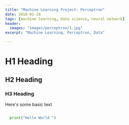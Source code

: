 ```yaml
---
title: "Machine Learning Project: Perceptron"
date: 2018-01-28
tags: [machine learning, data science, neural network]
header:
  images: "images/perceptron/1.jpg"
excerpt: "Machine Learning, Perceptron, Data"

---
```


# H1 Heading

## H2 Heading

### H3 Heading


Here's some basic text



```python

  print("Hello World ")

```
